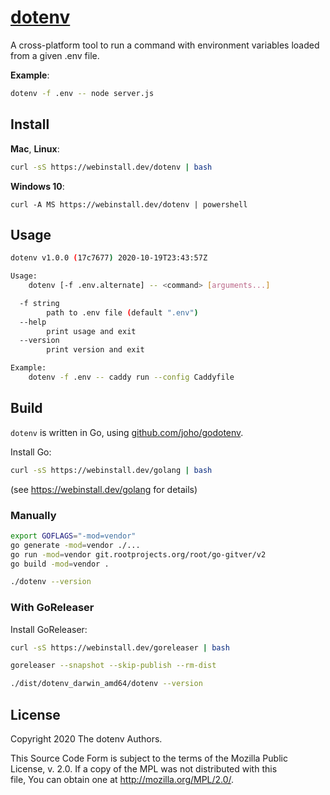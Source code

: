 # [dotenv](https://git.rootprojects.org/root/dotenv)

A cross-platform tool to run a command with environment variables loaded from a given .env file.

**Example**:

```bash
dotenv -f .env -- node server.js
```

## Install

**Mac**, **Linux**:

```bash
curl -sS https://webinstall.dev/dotenv | bash
```

**Windows 10**:

```pwsh
curl -A MS https://webinstall.dev/dotenv | powershell
```

## Usage

```bash
dotenv v1.0.0 (17c7677) 2020-10-19T23:43:57Z

Usage:
    dotenv [-f .env.alternate] -- <command> [arguments...]

  -f string
    	path to .env file (default ".env")
  --help
    	print usage and exit
  --version
    	print version and exit

Example:
    dotenv -f .env -- caddy run --config Caddyfile
```

## Build

`dotenv` is written in Go, using [github.com/joho/godotenv](https://github.com/joho/godotenv).

Install Go:

```bash
curl -sS https://webinstall.dev/golang | bash
```

(see https://webinstall.dev/golang for details)

### Manually

```bash
export GOFLAGS="-mod=vendor"
go generate -mod=vendor ./...
go run -mod=vendor git.rootprojects.org/root/go-gitver/v2
go build -mod=vendor .
```

```bash
./dotenv --version
```

### With GoReleaser

Install GoReleaser:

```bash
curl -sS https://webinstall.dev/goreleaser | bash
```

```bash
goreleaser --snapshot --skip-publish --rm-dist
```

```bash
./dist/dotenv_darwin_amd64/dotenv --version
```

## License

Copyright 2020 The dotenv Authors.

This Source Code Form is subject to the terms of the Mozilla Public \
License, v. 2.0. If a copy of the MPL was not distributed with this \
file, You can obtain one at http://mozilla.org/MPL/2.0/.
